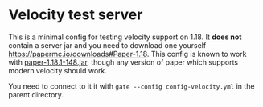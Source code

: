 # Velocity test server

This is a minimal config for testing velocity support on 1.18. It **does not**
contain a server jar and you need to download one yourself https://papermc.io/downloads#Paper-1.18.
This config is known to work with [paper-1.18.1-148.jar](https://papermc.io/api/v2/projects/paper/versions/1.18.1/builds/148/downloads/paper-1.18.1-148.jar),
though any version of paper which supports modern velocity should work.

You need to connect to it
it with `gate --config config-velocity.yml` in the parent directory.
